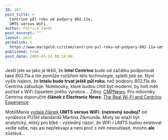 ```yaml
---
ID: 187
post_title: >
  Centrino půl roku od podpory 802.11a,
  UMTS versus WiFi
author: Patrick Zandl
post_excerpt: ""
layout: post
permalink: >
  https://www.marigold.cz/item/centrino-pul-roku-od-podpory-802-11a-umts-versus-wifi
published: true
post_date: 2003-03-24 08:18:00
---
```

<P>Jestli jste se jako já těšili, že <STRONG>Intel Centrino</STRONG> bude od začátku podporovat také 802.11a a tím pomůže rozšíření této technologie, spletli jste se. Nyní vyšlo najevo, že <STRONG>Intelu bude trvat ještě půl roku</STRONG>, než podporu 802.11a do Centrina zabuduje. Notebooky, které budou chtít být moderní, by holt měli počítat s WiFi čipsetem jiného výrobce... Zdroj: <A href="http://www.cmpnetasia.com/ViewArt.cfm?Artid=19127&amp;Catid=1&amp;subcat=8" target=_blank>CMPNews</A>. Pro milovníky Centrina doporučím <STRONG>článek z Electronic News</STRONG>: <A href="http://www.e-insite.net/electronicnews/index.asp?layout=article&amp;articleId=CA286378&amp;stt=000" target=_blank>The Real Wi-Fi and Centrino Experience</A></P>
<P>MobilMania <A href="http://www.mobilmania.cz/Profi/Ar.asp?ARI=104432&amp;CAI=2119" target=_blank>vydala článek</A> <STRONG>UMTS versus WiFi: (ne)rovný souboj?</STRONG> od vynálezce PUSH standardů Martina Zikmunda. Místy se snaží být analytický, místy pro blbé - výsledný názor, že WiFi i UMTS budou existovat vedle sebe, nás asi nepřekvapí a není proč s ním nesouhlasit, mnoho <STRONG>ale </STRONG>zůstává... </P>